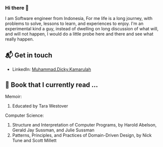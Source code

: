 ### Hi there 👋

I am Software engineer from Indonesia, For me life is a long journey, with problems to solve, lessons to learn, and experiences to enjoy. I'm an experimental kind a guy, instead of dwelling on long discussion of what will, and will not happen, I would do a little probe here and there and see what really happen. 

## 📬 Get in touch
- LinkedIn: <a href="https://www.linkedin.com/in/muhammad-kamarullah/" target="_blank">Muhammad.Dicky.Kamarulah</a>

## 📕 Book that I currently read ...
Memoir:
1. Educated by Tara Westover

Computer Science:
1. Structure and Interpretation of Computer Programs, by Harold Abelson, Gerald Jay Sussman, and Julie Sussman
2. Patterns, Principles, and Practices of Domain-Driven Design, by Nick Tune and Scott Millett

